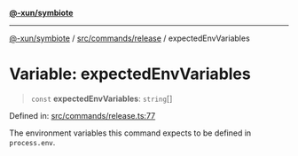 [**@-xun/symbiote**](../../../../README.md)

***

[@-xun/symbiote](../../../../README.md) / [src/commands/release](../README.md) / expectedEnvVariables

# Variable: expectedEnvVariables

> `const` **expectedEnvVariables**: `string`[]

Defined in: [src/commands/release.ts:77](https://github.com/Xunnamius/symbiote/blob/090a7857a95973f8ad6febe2e79edda5e1f32856/src/commands/release.ts#L77)

The environment variables this command expects to be defined in
`process.env`.
